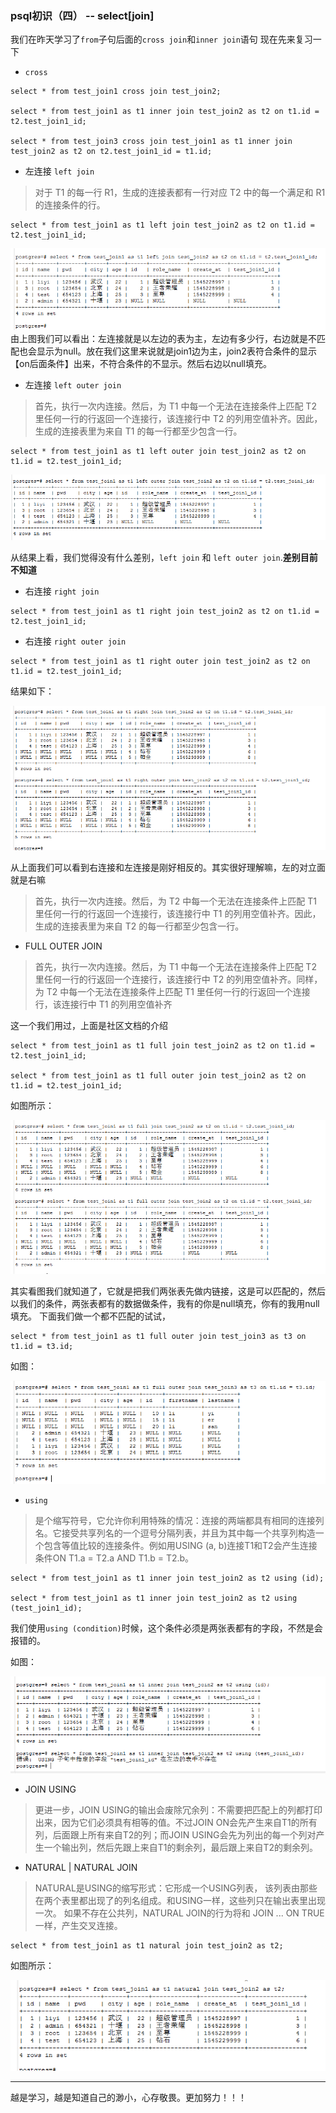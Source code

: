 ### psql初识（四） -- select[join]

我们在昨天学习了`from`子句后面的`cross join`和`inner join`语句
现在先来复习一下
- `cross`

```postgresql
select * from test_join1 cross join test_join2;

select * from test_join1 as t1 inner join test_join2 as t2 on t1.id = t2.test_join1_id;

select * from test_join3 cross join test_join1 as t1 inner join test_join2 as t2 on t2.test_join1_id = t1.id;
```
- 左连接 `left join`

> 对于 T1 的每一行 R1，生成的连接表都有一行对应 T2 中的每一个满足和 R1 的连接条件的行。

```postgresql
select * from test_join1 as t1 left join test_join2 as t2 on t1.id = t2.test_join1_id;
```
![左连接 left join1](psql_test37.png)
由上图我们可以看出：左连接就是以左边的表为主，左边有多少行，右边就是不匹配也会显示为null。放在我们这里来说就是join1边为主，join2表符合条件的显示【on后面条件】出来，不符合条件的不显示。然后右边以null填充。

- 左连接 `left outer join`

> 首先，执行一次内连接。然后，为 T1 中每一个无法在连接条件上匹配 T2 里任何一行的行返回一个连接行，该连接行中 T2 的列用空值补齐。因此，生成的连接表里为来自 T1 的每一行都至少包含一行。

```postgresql
select * from test_join1 as t1 left outer join test_join2 as t2 on t1.id = t2.test_join1_id;
```

![左连接 left outer join2](psql_test38.png)

从结果上看，我们觉得没有什么差别，`left join` 和 `left outer join`.**差别目前不知道**

- 右连接 `right join`

```postgresql
select * from test_join1 as t1 right join test_join2 as t2 on t1.id = t2.test_join1_id;
```

- 右连接 `right outer join `

```postgresql
select * from test_join1 as t1 right outer join test_join2 as t2 on t1.id = t2.test_join1_id;
```

结果如下：

![右连接 right join / right outer join3](psql_test39.png)

从上面我们可以看到右连接和左连接是刚好相反的。其实很好理解嘛，左的对立面就是右嘛
> 首先，执行一次内连接。然后，为 T2 中每一个无法在连接条件上匹配 T1 里任何一行的行返回一个连接行，该连接行中 T1 的列用空值补齐。因此，生成的连接表里为来自 T2 的每一行都至少包含一行。

- FULL OUTER JOIN

> 首先，执行一次内连接。然后，为 T1 中每一个无法在连接条件上匹配 T2 里任何一行的行返回一个连接行，该连接行中 T2 的列用空值补齐。同样，为 T2 中每一个无法在连接条件上匹配 T1 里任何一行的行返回一个连接行，该连接行中 T1 的列用空值补齐

这一个我们用过，上面是社区文档的介绍

```postgresql
select * from test_join1 as t1 full join test_join2 as t2 on t1.id = t2.test_join1_id;

select * from test_join1 as t1 full outer join test_join2 as t2 on t1.id = t2.test_join1_id;
```
如图所示：

![右连接 full join / full outer join4](psql_test40.png)

其实看图我们就知道了，它就是把我们两张表先做内链接，这是可以匹配的，然后以我们的条件，两张表都有的数据做条件，我有的你是null填充，你有的我用null填充。
下面我们做一个都不匹配的试试，

```postgresql
select * from test_join1 as t1 full outer join test_join3 as t3 on t1.id = t3.id;
```
如图：

![右连接 full join / full outer join5](psql_test41.png)


- `using`

> 是个缩写符号，它允许你利用特殊的情况：连接的两端都具有相同的连接列名。它接受共享列名的一个逗号分隔列表，并且为其中每一个共享列构造一个包含等值比较的连接条件。例如用USING (a, b)连接T1和T2会产生连接条件ON T1.a = T2.a AND T1.b = T2.b。

```postgresql
select * from test_join1 as t1 inner join test_join2 as t2 using (id);

select * from test_join1 as t1 inner join test_join2 as t2 using (test_join1_id);
```

我们使用`using (condition)`时候，这个条件必须是两张表都有的字段，不然是会报错的。

如图：

![using 的使用](psql_test42.png)

- JOIN USING
>更进一步，JOIN USING的输出会废除冗余列：不需要把匹配上的列都打印出来，因为它们必须具有相等的值。不过JOIN ON会先产生来自T1的所有列，后面跟上所有来自T2的列；而JOIN USING会先为列出的每一个列对产生一个输出列，然后先跟上来自T1的剩余列，最后跟上来自T2的剩余列。

- NATURAL | NATURAL JOIN
>NATURAL是USING的缩写形式：它形成一个USING列表， 该列表由那些在两个表里都出现了的列名组成。和USING一样，这些列只在输出表里出现一次。 如果不存在公共列，NATURAL JOIN的行为将和 JOIN ... ON TRUE一样，产生交叉连接。

```postgresql
select * from test_join1 as t1 natural join test_join2 as t2;
```

如图所示：

![natural 的使用](psql_test43.png)

----

越是学习，越是知道自己的渺小，心存敬畏。更加努力！！！
